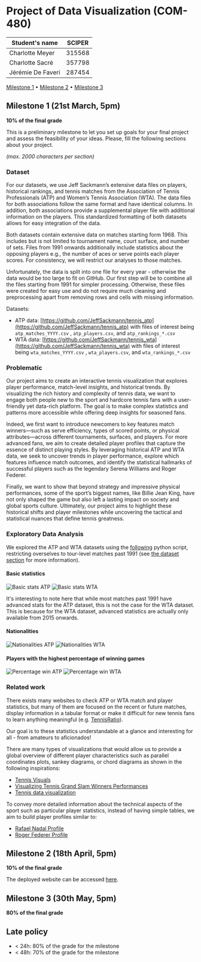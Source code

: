 # Project of Data Visualization (COM-480)

| Student's name    | SCIPER |
|-------------------|--------|
| Charlotte Meyer   | 315568 |
| Charlotte Sacré   | 357798 |
| Jérémie De Faveri | 287454 |

[Milestone 1](#milestone-1) • [Milestone 2](#milestone-2) • [Milestone 3](#milestone-3)

## Milestone 1 (21st March, 5pm)

**10% of the final grade**

This is a preliminary milestone to let you set up goals for your final project and assess the feasibility of your ideas.
Please, fill the following sections about your project.

*(max. 2000 characters per section)*

### Dataset

For our datasets, we use Jeff Sackmann’s extensive data files on players, historical rankings, and tennis matches from the Association of Tennis Professionals (ATP) and Women’s Tennis Association (WTA). The data files for both associations follow the same format and have identical columns. In addition, both associations provide a supplemental player file with additional information on the players. This standardized formatting of both datasets allows for easy integration of the data.  

Both datasets contain extensive data on matches starting form 1968. This includes but is not limited to tournament name, court surface, and number of sets. Files from 1991 onwards additionally include statistics about the opposing players e.g., the number of aces or serve points each player scores. For consistency, we will restrict our analyses to those matches. 

Unfortunately, the data is split into one file for every year - otherwise the data would be too large to fit on GitHub. Our first step will be to combine all the files starting from 1991 for simpler processing. Otherwise, these files were created for easy use and do not require much cleaning and preprocessing apart from removing rows and cells with missing information.  

Datasets: 
- ATP data: [https://github.com/JeffSackmann/tennis_atp](https://github.com/JeffSackmann/tennis_atp) with files of interest being `atp_matches_YYYY.csv` , `atp_players.csv`, and `atp_rankings_*.csv`
- WTA data: [https://github.com/JeffSackmann/tennis_wta](https://github.com/JeffSackmann/tennis_wta) with files of interest being `wta_matches_YYYY.csv` , `wta_players.csv`, and `wta_rankings_*.csv`

### Problematic

Our project aims to create an interactive tennis visualization that explores player performance, match-level insights, and historical trends. By visualizing the rich history and complexity of tennis data, we want to engage both people new to the sport and hardcore tennis fans with a user-friendly yet data-rich platform. The goal is to make complex statistics and patterns more accessible while offering deep insights for seasoned fans. 

Indeed, we first want to introduce newcomers to key features match winners—such as serve efficiency, types of scored points, or physical attributes—across different tournaments, surfaces, and players. For more advanced fans, we aim to create detailed player profiles that capture the essence of distinct playing styles. By leveraging historical ATP and WTA data, we seek to uncover trends in player performance, explore which features influence match outcomes, and identify the statistical hallmarks of successful players such as the legendary Serena Williams and Roger Federer. 

Finally, we want to show that beyond strategy and impressive physical performances, some of the sport’s biggest names, like Billie Jean King, have not only shaped the game but also left a lasting impact on society and global sports culture. Ultimately, our project aims to highlight these historical shifts and player milestones while uncovering the tactical and statistical nuances that define tennis greatness.

### Exploratory Data Analysis

We explored the ATP and WTA datasets using the [following](./analysis/analysis.py) python script, restricting overselves to tour-level matches past 1991 (see [the dataset section](#dataset) for more information).

#### Basic statistics
![Basic stats ATP](./analysis/basic_stats_ATP.svg)
![Basic stats WTA](./analysis/basic_stats_WTA.svg)

It's interesting to note here that while most matches past 1991 have advanced stats for the ATP dataset, this is not the case for the WTA dataset. This is because for the WTA dataset, advanced statistics are actually only available from 2015 onwards.

#### Nationalities
![Nationalities ATP](./analysis/nationalities_men.svg)
![Nationalities WTA](./analysis/nationalities_women.svg)

#### Players with the highest percentage of winning games
![Percentage win ATP](./analysis/percentage_win_men.svg)
![Percentage win WTA](./analysis/percentage_win_women.svg)


### Related work

There exists many websites to check ATP or WTA match and player statistics, but many of them are focused on the recent or future matches, display information in a tabular format or make it difficult for new tennis fans to learn anything meaningful (e.g. [TennisRatio](https://www.tennisratio.com/#data-analysis)).

Our goal is to these statistics understandable at a glance and interesting for all - from amateurs to aficionados! 

There are many types of visualizations that would allow us to provide a global overview of different player characteristics such as parallel coordinates plots, sankey diagrams, or chord diagrams as shown in the following inspirations: 

- [Tennis Visuals](https://tennisvisuals.com/)
- [Visualizing Tennis Grand Slam Winners Performances](https://datascienceplus.com/visualizing-tennis-grand-slam-winners-performances/)
- [Tennis data visualization](https://ingilevichv.github.io/tennis/index.html)

To convey more detailed information about the technical aspects of the sport such as particular player statistics, instead of having simple tables, we aim to build player profiles similar to:
- [Rafael Nadal Profile](https://public.tableau.com/app/profile/paul1904/viz/TheReignoftheKingofClay/TheReignoftheKingofClay3)
- [Roger Federer Profile](https://www.rocketsource.com/blog/the-gift-of-roger-federer-to-corporate-america/)

## Milestone 2 (18th April, 5pm)

**10% of the final grade**

The deployed website can be accessed [here](https://com-480-data-visualization.github.io/band_data/).


## Milestone 3 (30th May, 5pm)

**80% of the final grade**


## Late policy

- < 24h: 80% of the grade for the milestone
- < 48h: 70% of the grade for the milestone

